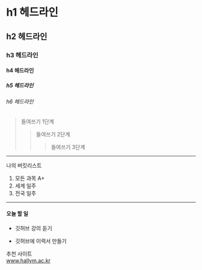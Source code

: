 # h1 헤드라인
## h2 헤드라인
### h3 헤드라인
#### h4 헤드라인
##### h5 헤드라인
###### h6 헤드라인

> 들여쓰기 1단계
>> 들여쓰기 2단계
>>> 들여쓰기 3단계
-------------------------------
나의 버킷리스트
1. 모든 과목 A+
2. 세계 일주
3. 전국 일주
*******************************
#### 오늘 할 일
* 깃허브 강의 듣기
+ 깃허브에 이력서 만들기

추천 사이트  
www.hallym.ac.kr
